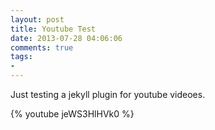 ```yaml
---
layout: post
title: Youtube Test 
date: 2013-07-28 04:06:06
comments: true
tags: 
- 
---
```


Just testing a jekyll plugin for youtube videoes.


{% youtube jeWS3HlHVk0 %}
